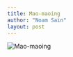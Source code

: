 ```yaml
---
title: Mao-maoing
author: "Noam Sain"
layout: post
---
```


![Mao-maoing](https://1.bp.blogspot.com/_8aN4krk1nsk/TG-_L-xwMnI/AAAAAAAAAbQ/dz7MHCfTJlo/s1600/20100307.jpg "Mao-maoing")
